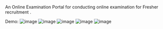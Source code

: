 An Online Examination Portal for conducting online examination for Fresher recruitment .

Demo:
![image](https://user-images.githubusercontent.com/48875236/107132676-022cfb80-68af-11eb-92eb-33a5b6db05e6.png)
![image](https://user-images.githubusercontent.com/48875236/107132714-62bc3880-68af-11eb-966d-1b94b812ae36.png)
![image](https://user-images.githubusercontent.com/48875236/107132719-6ea7fa80-68af-11eb-8721-d6809fadefc7.png)
![image](https://user-images.githubusercontent.com/48875236/107132728-79628f80-68af-11eb-9f93-8cc53cfbae2c.png)
![image](https://user-images.githubusercontent.com/48875236/107132734-81baca80-68af-11eb-8a5d-38879dcd5855.png)


